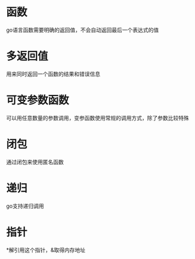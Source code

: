# 函数   
go语言函数需要明确的返回值，不会自动返回最后一个表达式的值    
# 多返回值    
用来同时返回一个函数的结果和错误信息   
# 可变参数函数   
可以用任意数量的参数调用，变参函数使用常规的调用方式，除了参数比较特殊       
# 闭包    
通过闭包来使用匿名函数     
# 递归   
go支持递归调用   
# 指针   
*解引用这个指针，&取得内存地址       

